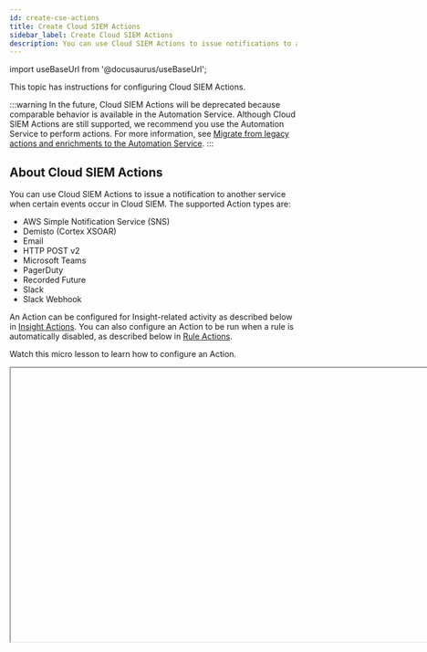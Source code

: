 ```yaml
---
id: create-cse-actions
title: Create Cloud SIEM Actions
sidebar_label: Create Cloud SIEM Actions
description: You can use Cloud SIEM Actions to issue notifications to another service when certain events occur in Cloud SIEM.
---
```


import useBaseUrl from '@docusaurus/useBaseUrl';

This topic has instructions for configuring Cloud SIEM Actions.

:::warning
In the future, Cloud SIEM Actions will be deprecated because comparable behavior is available in the Automation Service. Although Cloud SIEM Actions are still supported, we recommend you use the Automation Service to perform actions. For more information, see [Migrate from legacy actions and enrichments to the Automation Service](/docs/cse/automation/automations-in-cloud-siem/#migrate-from-legacy-actions-and-enrichments-to-the-automation-service).
:::

## About Cloud SIEM Actions

You can use Cloud SIEM Actions to issue a notification to another service when certain events occur in Cloud SIEM. The supported Action types are:

* AWS Simple Notification Service (SNS)
* Demisto (Cortex XSOAR)
* Email
* HTTP POST v2
* Microsoft Teams
* PagerDuty
* Recorded Future
* Slack
* Slack Webhook

An Action can be configured for Insight-related activity as described below in [Insight Actions](#insight-actions). You can also configure an Action to be run when a rule is automatically disabled, as described below in [Rule Actions](#rule-actions).

Watch this micro lesson to learn how to configure an Action.

<Iframe url="https://www.youtube.com/embed/uHY-r04edn0?rel=0"
        width="854px"
        height="480px"
        id="myId"
        className="video-container"
        display="initial"
        position="relative"
        allow="accelerometer; clipboard-write; encrypted-media; gyroscope; picture-in-picture"
        allowfullscreen
        />

import Iframe from 'react-iframe'; 


## Insight Actions

You can configure an Action to send information about an Insight to another system, automatically when the Insight is created or on-demand from the Insight's **Actions** menu, and in the case of an HTTP POST v2 Action, when an Insight is closed.

What gets sent to the target system depends on the Action type. For some types—Slack, Microsoft Teams, and PagerDuty—the notification contains a summary of the Insight with the following information:

* The Entity the Insight fired on.
* The [MITRE tactic](https://attack.mitre.org/) or tactics that form a portion of the Insight ID, which indicates which stage of the MITRE framework the Insight relates to. In the example below, the “Initial Access” tactic is shown.
* A link to the Insight in Cloud SIEM. <br/><img src={useBaseUrl('img/cse/received-email.png')} alt="Example notification" width="600" />

For the other Action types—AWS Simple Notification Service (SNS), Demisto (Cortex XSOAR), HTTP POST v2, and Slack Webhook—the notification includes the Insight itself in JSON format, and in some cases Signals or Records, depending on how you configure the Action.

## Sensor Actions
You can configure an Action to send a notification when any Network Sensor goes offline.

## Rule Actions

You can configure an Action to send a notification when a rule is automatically disabled. (Cloud SIEM automatically disables rules that generate too many Signals, more than 100K in an hour, or 1 million in 24 hours.)

:::note
A Rule Action doesn't fire when a rule is enabled, moved in or out of prototype mode, or manually disabled.
:::

The notification sent by a Rule Action contains the name of the rule and the reason it was disabled.

## Create an Action

1. [**Classic UI**](/docs/cse/introduction-to-cloud-siem/#classic-ui). In the top menu select **Configuration**, and then under **Integrations** select **Actions**. <br/>[**New UI**](/docs/cse/introduction-to-cloud-siem/#new-ui). In the top menu select **Configuration**, and then under **Cloud SIEM Integrations** select **Actions**. You can also click the **Go To...** menu at the top of the screen and select **Actions**. 
1. On the **Actions** page, click **Create**.
1. The **Create Action** popup appears. <br/><img src={useBaseUrl('img/cse/create-action-empty.png')} alt="Create Action dialog" style={{border: '1px solid gray'}} width="500" />
1. **Name**. Enter a name that communicates what the Action does.
1. **Type**. Choose one of the following options, and follow the instructions for that Action type to complete creating your Action.
    * [AWS Simple Notification Service](#aws-simple-notification-service-sns)
    * [Demisto](#demistocortex-xsoar)
    * [Email](#email)
    * [HTTP POST v2](#http-post-v2)
    * [Microsoft Teams](#microsoft-teams)
    * [PagerDuty](#pagerduty)
    * [Recorded Future](#recorded-future)
    * [Slack](#slack)
    * [Slack Webhook](#slack-webhook)
1. **Notifications**. 
    * **Insight**. Click **When Created** to automatically generate a notification when any Insight is created, **When Closed** to automatically generate a notification when any Insight is closed, or **On Demand** to add the Action as an option in the **Actions** menu on the Insight details page. 
    * **Sensor**. Click **When Offline** to to automatically generate notifications when any sensor goes offline.
    * **Rule**. Click **When Automatically Disabled** to generate a notification when Cloud SIEM disables a rule.
1. **Active**. Move the slider to the right if you’d like the Action to be enabled upon creation.

### AWS Simple Notification Service (SNS)

When you run this Action type for an Insight, Cloud SIEM sends the full Insight in JSON format to SNS.

You can configure the action to authenticate with SNS using your AWS Access Key and Secret Access Key, or using the **AssumeRole** method.

1. **Access Key**. Enter your AWS Access Key, if you're using AWS Access Keys to authenticate.
1. **Secret Key**. Enter your AWS Secret Access Key, if you're using AWS Access Keys to authenticate.
1. **Assume Role ARN**. Enter the AssumeRole ARN, if that's how you want to authenticate. Enter the Sumo Logic AWS account ID. For the Sumo Logic ID, see [Create a role manually using the AWS console](/docs/send-data/hosted-collectors/amazon-aws/grant-access-aws-product#create-a-role-manually-using-the-aws-console).
1. **Topic ARN**. Enter the ARN of the SNS topic.
1. **Region**. Enter the AWS region for the SNS topic. 
1. Click **Create**.  <br/><img src={useBaseUrl('img/cse/sns.png')} alt="AWS simple notification service action" style={{border: '1px solid gray'}} width="500" />

### Demisto (Cortex XSOAR)

When you run this Action type for an Insight, Cloud SIEM sends the full Insight in JSON format to Demisto.

1. **API Key**. Enter your Demisto API Key.
1. **URL**. Enter the URL of your Demisto API endpoint.
1. **Client Certificate**. Upload your client certificate for accessing the Demisto API endpoint.
1. **Create Incident API Endpoint**. Select `/incident/json`.
1. **Extra Headers**. Enter any additional headers you want to send, as line-delimited key:value pairs.
1. **Exclude Records**. Move the slider to the right if you don’t want to include Records in the notification.
1. Click **Create**. <br/><img src={useBaseUrl('img/cse/demisto-action.png')} alt="Example Demisto action" style={{border: '1px solid gray'}} width="500" />

### Email

This Action type sends an email notification.

1. **Recipients**. Enter a comma-separated list of the email addresses to send the notification to.
1. Click **Create**.  <br/><img src={useBaseUrl('img/cse/email-action.png')} alt="Example email action" style={{border: '1px solid gray'}} width="500" />

When this Action runs on an Insight, the email notification contains:

* The Entity the Insight fired on.
* The [MITRE tactic](https://attack.mitre.org/) or tactics that form a portion of the Insight ID, which indicates which stage of the MITRE framework the Insight relates to.
* A link to the Insight in Cloud SIEM.

### HTTP POST v2

This Action type sends a HTTP POST notification. For an Insight Action, the notification contains the full Insight in JSON format. You can optionally configure the Action to send the Signals and Records associated with the Insight as well.

The output of the HTTP POST notification is the same as the JSON output from the `/insight/:id` API endpoint. For information about accessing API documentation, see [Cloud SIEM APIs](/docs/cse/administration/cse-apis/).

Once you select HTTP POST v2  in the Type field a new **Notification** option—**When Closed**—appears, as highlighted in the screenshot below. Choose this if you want to send a notification when an Insight is closed
in Cloud SIEM.

1. **URL**. The URL to send the POST to.
   :::note
   The allowed destination ports for the HTTP Post are: *80*, *8080*, *443*, *8443*, and *8000*. You can specify the port in the URL, but if the default port on the destination server is an allowable port, you do not need to.
   :::
1. **Username**. The username to use to access the URL.
1. **Password**. The password to use to access the URL.
1. **Extra Headers**. Additional HTTP headers to send with the POST.
1. **Include Signals**. Move the slider to the right to send the Signals associated with the Insight in the POST. 
1. **Include Records**. Move the slider to the right to send the Records associated with the Signal in the POST. 
1. **Record Fields to Include**. If desired, provide a comma-delimited list of selected Record fields to include (instead of all Record fields).
1. Click **Create**. <br/><img src={useBaseUrl('img/cse/http-post-v2.png')} alt="Example HTTP Post V2 action" style={{border: '1px solid gray'}} width="500" />

### Microsoft Teams

This Action type sends a Webhook notification to Microsoft Teams.

#### Configure Webhook connection in Microsoft Teams

Create a Webhook connection for the Microsoft Teams channel to which emails should be sent. Follow the instructions in [Create Incoming Webhooks](https://docs.microsoft.com/en-us/microsoftteams/platform/webhooks-and-connectors/how-to/add-incoming-webhook) in Microsoft help.

#### Configure Action in Cloud SIEM

1. **URL**. Enter the URL for the Webhook connection you created above. 
1. Click **Create**. <br/><img src={useBaseUrl('img/cse/microsoft-teams.png')} alt="Example Microsoft Teams action" style={{border: '1px solid gray'}} width="500" />

### PagerDuty

This Action types sends a notification to PagerDuty.

1. **Service Key**. Enter your PagerDuty service key.
1. **Subdomain**. Enter your PagerDuty account subdomain.
1. Click **Create**. <br/><img src={useBaseUrl('img/cse/pagerduty.png')} alt="Example PagerDuty action" style={{border: '1px solid gray'}} width="500" />

The notification contains:

* The Entity the Insight fired on.
* The [MITRE tactic](https://attack.mitre.org/) or tactics that form a portion of the Insight ID, which indicates which stage of the MITRE framework the Insight relates to. 
* A link to the Insight in Cloud SIEM.

### Recorded Future

Recorded Future (RF) provides contextual Threat Intelligence through indicator lookups using a cloud-accessible API.

The Cloud SIEM Recorded Future Action runs lookups on Record fields that contain IP addresses, domains, and hashes encountered in Insights, Signals, or both, depending on how you configure the Action. The lookup result is added as an enrichment to Insights, Signals, or both. 

Lookups will consume RF API credits.

#### Generate Recorded Future API token

1. In Recorded Future, go to **User Settings > API Access > Generate New API Token**.
1. On the **Generate New Token** page:
    1. **Name**. Enter a name for the token. 
    1. **Integration**. Select “Sumologic” from the list of integrations.
1. Click **Generate**.  <br/><img src={useBaseUrl('img/cse/rf-api-token.png')} alt="Generate New API token dialog" style={{border: '1px solid gray'}} width="400" />
1. Copy and save the token.

#### Create Action in Cloud SIEM

1. **API Key**. Enter the Recorded Future API token you generated for the Sumo Logic integration. 
1. **Enrich Insights**. Move the slider to the right to enrich Insights.
1. **Enrich Signals of Insights**. Move the slider to the right to enrich Signals.
1. Click **Create**.<br/><img src={useBaseUrl('img/cse/recorded-future.png')} alt="Example recorded Future action" style={{border: '1px solid gray'}} width="500" />

####  View Recorded Future Enrichments

To view an Enrichment that’s been added to an Insight or Signal, navigate to the item and select the **Enrichments** tab.

<img src={useBaseUrl('img/cse/rf-enrichments.png')} alt="Example recorded Future enrichments" style={{border: '1px solid gray'}} width="600" />

### Slack

This Action type sends a message to a Slack channel.

1. **API Key**. Enter your Slack API key.
1. **Channel**. Enter the Slack Channel that messages should go to.
1. Click **Create**.  <br/><img src={useBaseUrl('img/cse/slack.png')} alt="Example Slack action" style={{border: '1px solid gray'}} width="500" />

If the Action was run on an Insight, the message contains:

* The Entity the Insight fired on.
* The [MITRE tactic](https://attack.mitre.org/) or tactics that form a portion of the Insight ID, which indicates which stage of the MITRE framework the Insight relates to. 
* A link to the Insight in Cloud SIEM.

### Slack Webhook

When you run this Action type on an Insight, Cloud SIEM sends the complete Insight in JSON format to a Slack channel.

#### Configure Webhook connection in Slack

Create a Webhook connection for the Slack channel to which Insights should be sent. Follow the instructions in [Sending messages using Incoming Webhooks](https://api.slack.com/messaging/webhooks) in Slack help.

#### Configure Action in Cloud SIEM

1. **Webhook URL**. Enter the URL of the Webhook you created above.
1. Click **Create**.  <br/><img src={useBaseUrl('img/cse/slack-webhook.png')} alt="Example Slack webhook action" style={{border: '1px solid gray'}} width="500" />

